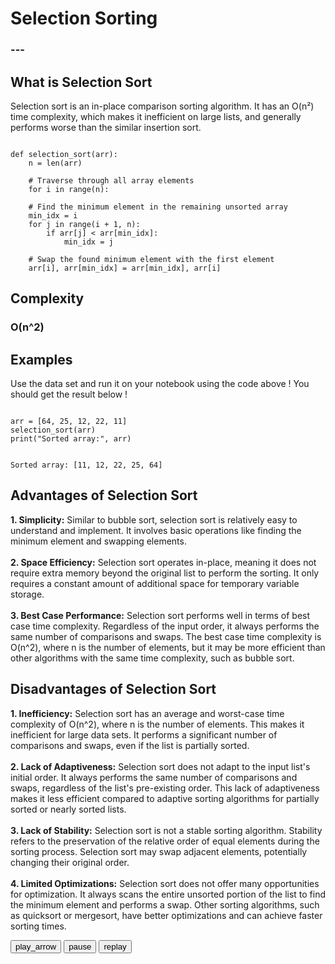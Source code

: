 <html>
<head>
    <link rel="stylesheet" href="main.css">
    <link rel="stylesheet" href="index.css">

<!--Google Fonts Sheets-->
<link rel="preconnect" href="https://fonts.googleapis.com">
<link rel="preconnect" href="https://fonts.gstatic.com" crossorigin>
<link href="https://fonts.googleapis.com/css2?family=Chakra+Petch&family=Palette+Mosaic&family=Slackside+One&display=swap" rel="stylesheet">

<!--Code Block Using Highlight.js-->
<!--Loading the Script-->
<script src="https://cdnjs.cloudflare.com/ajax/libs/highlight.js/11.5.0/highlight.min.js"></script>
<!--CDN Template-->
<link rel="stylesheet" href="https://cdnjs.cloudflare.com/ajax/libs/highlight.js/11.5.0/styles/atom-one-light.min.css" integrity="sha512-o5v54Kh5PH0dgnf9ei0L+vMRsbm5fvIvnR/XkrZZjN4mqdaeH7PW66tumBoQVIaKNVrLCZiBEfHzRY4JJSMK/Q==" crossorigin="anonymous" referrerpolicy="no-referrer" />
<!--To Start the Highlight.js-->
<script>hljs.initHighlightingOnLoad();</script>

<!--Icon Buttons-->
<!--Icons can be found at fonts.google.com/icons, they have a large selection of icons which you can choose from and select to add into your project-->
<!--Play Button-->
<link rel="stylesheet" href="https://fonts.googleapis.com/css2?family=Material+Symbols+Outlined:opsz,wght,FILL,GRAD@48,400,0,0" />
<!--Pause Button-->
<link rel="stylesheet" href="https://fonts.googleapis.com/css2?family=Material+Symbols+Outlined:opsz,wght,FILL,GRAD@48,400,0,0" />
<!--Reset Button-->
<link rel="stylesheet" href="https://fonts.googleapis.com/css2?family=Material+Symbols+Outlined:opsz,wght,FILL,GRAD@48,400,0,0" />

</head>
<body>
<h1>Selection Sorting</h1>
<h3>---</h3>

<h2>What is Selection Sort</h2>
<p>Selection sort is an in-place comparison sorting algorithm. It has an O(n²) time complexity, which makes it inefficient on large lists, and generally performs worse than the similar insertion sort.</p>

<!--Example Coding for Selection Sorting-->
<pre><code>
def selection_sort(arr):
    n = len(arr)
    
    # Traverse through all array elements
    for i in range(n):
        
    # Find the minimum element in the remaining unsorted array
    min_idx = i
    for j in range(i + 1, n):
        if arr[j] < arr[min_idx]:
            min_idx = j
        
    # Swap the found minimum element with the first element
    arr[i], arr[min_idx] = arr[min_idx], arr[i]
</code></pre>

<h2>Complexity</h2>
<h3>O(n^2)</h3>

<h2>Examples</h2>
<p>Use the data set and run it on your notebook using the code above ! You should get the result below !</p>
<!--Example Codes-->
<pre><code>
arr = [64, 25, 12, 22, 11]
selection_sort(arr)
print("Sorted array:", arr)
</code></pre>
<!--Example Code Results-->
<pre><code>
Sorted array: [11, 12, 22, 25, 64]
</code></pre>

<h2>Advantages of Selection Sort</h2>
<p>
<b>1. Simplicity:</b> Similar to bubble sort, selection sort is relatively easy to understand and implement. It involves basic operations like finding the minimum element and swapping elements.
<br>
<br>
<b>2. Space Efficiency:</b> Selection sort operates in-place, meaning it does not require extra memory beyond the original list to perform the sorting. It only requires a constant amount of additional space for temporary variable storage.
<br>
<br>
<b>3. Best Case Performance:</b> Selection sort performs well in terms of best case time complexity. Regardless of the input order, it always performs the same number of comparisons and swaps. The best case time complexity is O(n^2), where n is the number of elements, but it may be more efficient than other algorithms with the same time complexity, such as bubble sort.
</p>





<h2>Disadvantages of Selection Sort</h2>
<p>
<b>1. Inefficiency:</b> Selection sort has an average and worst-case time complexity of O(n^2), where n is the number of elements. This makes it inefficient for large data sets. It performs a significant number of comparisons and swaps, even if the list is partially sorted.
<br>
<br>
<b>2. Lack of Adaptiveness:</b> Selection sort does not adapt to the input list's initial order. It always performs the same number of comparisons and swaps, regardless of the list's pre-existing order. This lack of adaptiveness makes it less efficient compared to adaptive sorting algorithms for partially sorted or nearly sorted lists.
<br>
<br>
<b>3. Lack of Stability:</b> Selection sort is not a stable sorting algorithm. Stability refers to the preservation of the relative order of equal elements during the sorting process. Selection sort may swap adjacent elements, potentially changing their original order.
<br>
<br>
<b>4. Limited Optimizations:</b> Selection sort does not offer many opportunities for optimization. It always scans the entire unsorted portion of the list to find the minimum element and performs a swap. Other sorting algorithms, such as quicksort or mergesort, have better optimizations and can achieve faster sorting times.
</p>

<div class="chart">
<div id="chart-container"></div>
</div>
<div class="button-container">
<button id="start-btn" onclick="startSorting()"><span class="material-symbols-outlined">play_arrow</span></button>
<button id="pause-btn" onclick="pauseSorting()"><span class="material-symbols-outlined">pause</span></button>
<button id="reset-btn" onclick="resetSorting()"><span class="material-symbols-outlined">replay</span></button>
</div>
<!--Script for the Chart JS-->
<script src="https://cdnjs.cloudflare.com/ajax/libs/d3/5.7.0/d3.min.js"></script>
<script src="selection.js"></script>

</body>